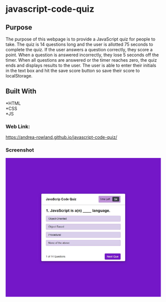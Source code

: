 # javascript-code-quiz

## Purpose

The purpose of this webpage is to provide a JavaScript quiz for people to take. The quiz is 14 questions long and the user is allotted 75 seconds to complete the quiz. If the user answers  a question correctly, they score a point. When a question is answered incorrectly, they lose 5 seconds off the timer. When all questions are answered or the timer reaches zero, the quiz ends and displays results to the user. The user is able to enter their initials in the text box and hit the save score button so save their score to localStorage.

## Built With
*HTML</br>
*CSS</br>
*JS

### Web Link:
https://andrea-rowland.github.io/javascript-code-quiz/

### Screenshot
![Password-gen-Screenshot](./img/quiz-screenshot.JPG)